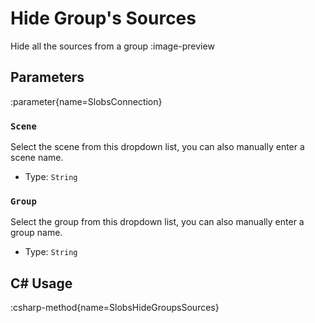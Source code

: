 # Hide Group's Sources
Hide all the sources from a group
:image-preview

## Parameters
:parameter{name=SlobsConnection}

### `Scene`
Select the scene from this dropdown list, you can also manually enter a scene name.

- Type: `String`

### `Group`
Select the group from this dropdown list, you can also manually enter a group name.

- Type: `String`

## C# Usage
:csharp-method{name=SlobsHideGroupsSources}